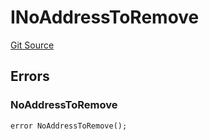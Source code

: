 # INoAddressToRemove
[Git Source](https://github.com/thrackle-io/tron/blob/f0e9b435619e8bdc38f4e9105781dfc663d9f089/src/common/IErrors.sol)


## Errors
### NoAddressToRemove

```solidity
error NoAddressToRemove();
```

